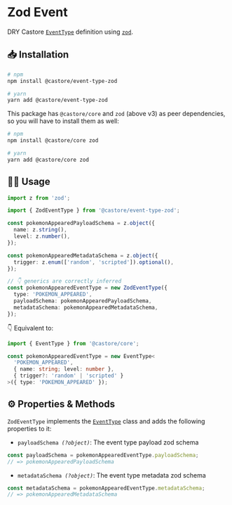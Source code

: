 # Zod Event

DRY Castore [`EventType`](https://github.com/castore-dev/castore/#--eventtype) definition using [`zod`](https://github.com/colinhacks/zod).

## 📥 Installation

```bash
# npm
npm install @castore/event-type-zod

# yarn
yarn add @castore/event-type-zod
```

This package has `@castore/core` and `zod` (above v3) as peer dependencies, so you will have to install them as well:

```bash
# npm
npm install @castore/core zod

# yarn
yarn add @castore/core zod
```

## 👩‍💻 Usage

```ts
import z from 'zod';

import { ZodEventType } from '@castore/event-type-zod';

const pokemonAppearedPayloadSchema = z.object({
  name: z.string(),
  level: z.number(),
});

const pokemonAppearedMetadataSchema = z.object({
  trigger: z.enum(['random', 'scripted']).optional(),
});

// 👇 generics are correctly inferred
const pokemonAppearedEventType = new ZodEventType({
  type: 'POKEMON_APPEARED',
  payloadSchema: pokemonAppearedPayloadSchema,
  metadataSchema: pokemonAppearedMetadataSchema,
});
```

👇 Equivalent to:

```ts
import { EventType } from '@castore/core';

const pokemonAppearedEventType = new EventType<
  'POKEMON_APPEARED',
  { name: string; level: number },
  { trigger?: 'random' | 'scripted' }
>({ type: 'POKEMON_APPEARED' });
```

## ⚙️ Properties & Methods

`ZodEventType` implements the [`EventType`](https://github.com/castore-dev/castore/#--eventtype) class and adds the following properties to it:

- <code>payloadSchema <i>(?object)</i></code>: The event type payload zod schema

```ts
const payloadSchema = pokemonAppearedEventType.payloadSchema;
// => pokemonAppearedPayloadSchema
```

- <code>metadataSchema <i>(?object)</i></code>: The event type metadata zod schema

```ts
const metadataSchema = pokemonAppearedEventType.metadataSchema;
// => pokemonAppearedMetadataSchema
```

